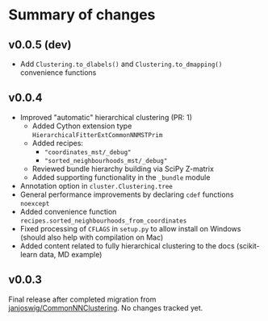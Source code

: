 Summary of changes
==================

v0.0.5 (dev)
------------

 * Add `Clustering.to_dlabels()` and `Clustering.to_dmapping()` convenience functions

v0.0.4
------

  * Improved "automatic" hierarchical clustering (PR: 1)
    * Added Cython extension type `HierarchicalFitterExtCommonNNMSTPrim`
    * Added recipes:
       * `"coordinates_mst/_debug"`
       * `"sorted_neighbourhoods_mst/_debug"`
    * Reviewed bundle hierarchy building via SciPy Z-matrix
    * Added supporting functionality in the `_bundle` module
  * Annotation option in `cluster.Clustering.tree`
  * General performance improvements by declaring `cdef` functions `noexcept`
  * Added convenience function `recipes.sorted_neighbourhoods_from_coordinates`
  * Fixed processing of `CFLAGS` in `setup.py` to allow install on Windows (should also help with compilation on Mac)
  * Added content related to fully hierarchical clustering to the docs (scikit-learn data, MD example)

v0.0.3
------

Final release after completed migration from [janjoswig/CommonNNClustering](https://github.com/janjoswig/CommonNNClustering). No changes tracked yet.